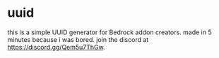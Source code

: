 # uuid
this is a simple UUID generator for Bedrock addon creators.
<lb>
made in 5 minutes because i was bored.
join the discord at https://discord.gg/Qem5u7ThGw.
